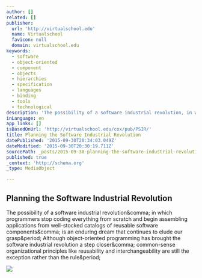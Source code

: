 ```yaml
---
author: []
related: []
publisher:
  url: 'http://virtualschool.edu'
  name: Virtualschool
  favicon: null
  domain: virtualschool.edu
keywords:
  - software
  - object-oriented
  - component
  - objects
  - hierarchies
  - specification
  - languages
  - binding
  - tools
  - technological
description: 'The possibility of a software industrial revolution, in which programmers stop coding everything from scratch and begin assembling applications from well-stocked catalogs of reusable software components, is an enduring dream that continues to elude our grasp. Although object-oriented programming has brought the software industrial revolution a step closer, common-sense organizational principles like reusability and interchangeability are still the exception rather than the rule.'
inLanguage: en
app_links: []
isBasedOnUrl: 'http://virtualschool.edu/cox/pub/PSIR/'
title: Planning the Software Industrial Revolution
datePublished: '2015-09-30T20:34:03.049Z'
dateModified: '2015-09-30T20:30:19.711Z'
sourcePath: _posts/2015-09-30-planning-the-software-industrial-revolution.md
published: true
_context: 'http://schema.org'
_type: MediaObject

---
```

<article style=""><h1>Planning the Software Industrial Revolution</h1><p>The possibility of a software industrial revolution&amp;comma; in which programmers stop coding everything from scratch and begin assembling applications from well-stocked catalogs of reusable software components&amp;comma; is an enduring dream that continues to elude our grasp&amp;period; Although object-oriented programming has brought the software industrial revolution a step closer&amp;comma; common-sense organizational principles like reusability and interchangeability are still the exception rather than the rule&amp;period;</p><img src="http://virtualschool.edu/cox/pub/PSIR/PSIR4.gif" /></article>